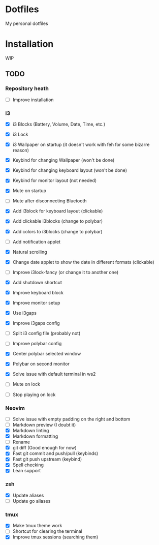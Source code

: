 # Dotfiles

My personal dotfiles

# Installation

WIP

## TODO

### Repository heath

- [ ] Improve installation

### i3

- [x] i3 Blocks (Battery, Volume, Date, Time, etc.)
- [x] i3 Lock
- [x] i3 Wallpaper on startup (it doesn't work with feh for some bizarre reason)
- [x] Keybind for changing Wallpaper (won't be done)
- [x] Keybind for changing keyboard layout (won't be done)
- [x] Keybind for monitor layout (not needed)
- [x] Mute on startup
- [ ] Mute after disconnecting Bluetooth
- [x] Add i3block for keyboard layout (clickable)
- [x] Add clickable i3blocks (change to polybar)
- [x] Add colors to i3blocks (change to polybar)
- [ ] Add notification applet
- [x] Natural scrolling
- [x] Change date applet to show the date in different formats (clickable)
- [ ] Improve i3lock-fancy (or change it to another one)
- [x] Add shutdown shortcut
- [x] Improve keyboard block
- [x] Improve monitor setup
- [x] Use i3gaps
- [x] Improve i3gaps config
- [ ] Split i3 config file (probably not)
- [ ] Improve polybar config
- [x] Center polybar selected window
- [x] Polybar on second monitor
- [x] Solve issue with default terminal in ws2
- [ ] Mute on lock
- [ ] Stop playing on lock


### Neovim

- [ ] Solve issue with empty padding on the right and bottom
- [ ] Markdown preview (I doubt it)
- [x] Markdown linting
- [x] Markdown formatting
- [ ] Rename
- [x] git diff (Good enough for now)
- [x] Fast git commit and push/pull (keybinds)
- [x] Fast git push upstream (keybind)
- [x] Spell checking
- [x] Lean support

### zsh

- [x] Update aliases
- [ ] Update go aliases

### tmux

- [x] Make tmux theme work
- [ ] Shortcut for clearing the terminal
- [x] Improve tmux sessions (searching them)
